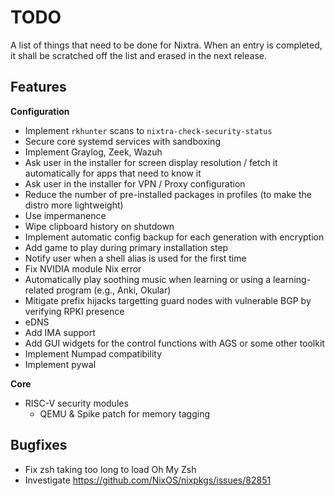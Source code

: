 # TODO

A list of things that need to be done for Nixtra. When an entry is completed, it shall be scratched off the list and erased in the next release.

## Features

**Configuration**

- Implement `rkhunter` scans to `nixtra-check-security-status`
- Secure core systemd services with sandboxing
- Implement Graylog, Zeek, Wazuh
- Ask user in the installer for screen display resolution / fetch it automatically for apps that need to know it
- Ask user in the installer for VPN / Proxy configuration
- Reduce the number of pre-installed packages in profiles (to make the distro more lightweight)
- Use impermanence
- Wipe clipboard history on shutdown
- Implement automatic config backup for each generation with encryption
- Add game to play during primary installation step
- Notify user when a shell alias is used for the first time
- Fix NVIDIA module Nix error
- Automatically play soothing music when learning or using a learning-related program (e.g., Anki, Okular)
- Mitigate prefix hijacks targetting guard nodes with vulnerable BGP by verifying RPKI presence
- eDNS
- Add IMA support
- Add GUI widgets for the control functions with AGS or some other toolkit
- Implement Numpad compatibility
- Implement pywal

**Core**

- RISC-V security modules
  - QEMU & Spike patch for memory tagging

## Bugfixes

- Fix zsh taking too long to load Oh My Zsh
- Investigate https://github.com/NixOS/nixpkgs/issues/82851
